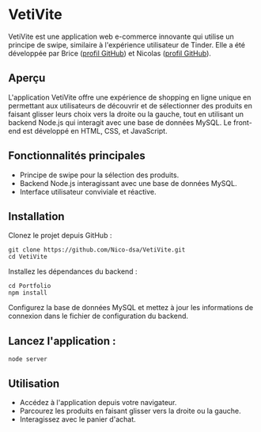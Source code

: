 # VetiVite

VetiVite est une application web e-commerce innovante qui utilise un principe de swipe, similaire à l'expérience utilisateur de Tinder. Elle a été développée par Brice ([profil GitHub](https://github.com/bricorne)) et Nicolas ([profil GitHub](https://github.com/Nico-dsa)).

## Aperçu

L'application VetiVite offre une expérience de shopping en ligne unique en permettant aux utilisateurs de découvrir et de sélectionner des produits en faisant glisser leurs choix vers la droite ou la gauche, tout en utilisant un backend Node.js qui interagit avec une base de données MySQL. Le front-end est développé en HTML, CSS, et JavaScript.

## Fonctionnalités principales

- Principe de swipe pour la sélection des produits.
- Backend Node.js interagissant avec une base de données MySQL.
- Interface utilisateur conviviale et réactive.

## Installation

Clonez le projet depuis GitHub :

```
git clone https://github.com/Nico-dsa/VetiVite.git  
cd VetiVite
```

Installez les dépendances du backend :

```
cd Portfolio  
npm install  
```

Configurez la base de données MySQL et mettez à jour les informations de connexion dans le fichier de configuration du backend.

## Lancez l'application :

```
node server
```

## Utilisation

- Accédez à l'application depuis votre navigateur.
- Parcourez les produits en faisant glisser vers la droite ou la gauche.
- Interagissez avec le panier d'achat.
